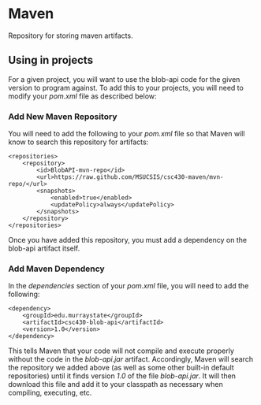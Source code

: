 # Maven
Repository for storing maven artifacts.

## Using in projects
For a given project, you will want to use the blob-api code for the given version to program against. To add this to your projects, you will need to modify your *pom.xml* file as described below:

### Add New Maven Repository

You will need to add the following to your *pom.xml* file so that Maven will know to search this repository for artifacts:

    <repositories>
        <repository>
            <id>BlobAPI-mvn-repo</id>
            <url>https://raw.github.com/MSUCSIS/csc430-maven/mvn-repo/</url>
            <snapshots>
                <enabled>true</enabled>
                <updatePolicy>always</updatePolicy>
            </snapshots>
        </repository>
    </repositories>

Once you have added this repository, you must add a dependency on the blob-api artifact itself.

### Add Maven Dependency

In the *dependencies* section of your *pom.xml* file, you will need to add the following:

    <dependency>
        <groupId>edu.murraystate</groupId>
        <artifactId>csc430-blob-api</artifactId>
        <version>1.0</version>
    </dependency>
    
This tells Maven that your code will not compile and execute properly without the code in the *blob-api.jar* artifact. 
Accordingly, Maven will search the repository we added above (as well as some other built-in default repositories) 
until it finds version *1.0* of the file *blob-api.jar*. It will then download this file and add it to your classpath 
as necessary when compiling, executing, etc. 
